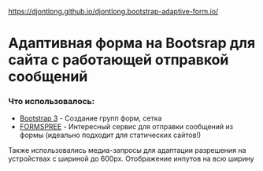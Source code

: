 https://djontlong.github.io/djontlong.bootstrap-adaptive-form.io/

<h1>Адаптивная форма на Bootsrap для сайта с работающей отправкой сообщений</h1>
<p></p>

<h3>Что использовалось:</h3>
<p></p>
<ul>
  <li><a href = "http://getbootstrap.com/">Bootstrap 3</a> - Создание групп форм, сетка</li>
  <li><a href = "https://formspree.io">FORMSPREE</a> - Интересный сервис для отправки сообщений из формы (идеально подходит для статических сайтов!)</li>
</ul>
<p></p>
<p>Также использовались медиа-запросы для адаптации разрешения на устройствах с шириной до 600px. Отображение инпутов на всю ширину</p>
